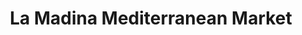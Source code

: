 ---
title: "La Madina Mediterranean Market"
url: /pittsburgh/la-madina-mediterranean-market/
shop: convenience
---